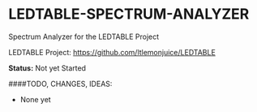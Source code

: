 # LEDTABLE-SPECTRUM-ANALYZER

Spectrum Analyzer for the LEDTABLE Project  

LEDTABLE Project: https://github.com/ltlemonjuice/LEDTABLE  


**Status:** Not yet Started  


####TODO, CHANGES, IDEAS:
- None yet
